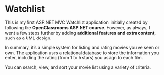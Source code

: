 # Watchlist

This is my first ASP.NET MVC Watchlist application, initially created by following the **OpenClassrooms ASP.NET course**. However, as always, I went a few steps further by adding **additional features and extra content**, such as a UML design.

In summary, it’s a simple system for listing and rating movies you've seen or own. The application uses a relational database to store the information you enter, including the rating (from 1 to 5 stars) you assign to each film.

You can search, view, and sort your movie list using a variety of criteria.